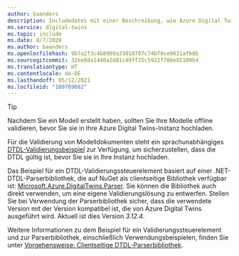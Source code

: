 ```yaml
---
author: baanders
description: Includedatei mit einer Beschreibung, wie Azure Digital Twins-Modelle überprüft werden
ms.service: digital-twins
ms.topic: include
ms.date: 8/7/2020
ms.author: baanders
ms.openlocfilehash: 9b7a2f3c4b8909a33010797c74bf8ce9631af68b
ms.sourcegitcommit: 32ee8da1440a2d81c49ff25c5922f786e85109b4
ms.translationtype: HT
ms.contentlocale: de-DE
ms.lasthandoff: 05/12/2021
ms.locfileid: "109789682"
---
```

> [!TIP]
> Nachdem Sie ein Modell erstellt haben, sollten Sie Ihre Modelle offline validieren, bevor Sie sie in Ihre Azure Digital Twins-Instanz hochladen.

Für die Validierung von Modelldokumenten steht ein sprachunabhängiges [DTDL-Validierungsbeispiel](/samples/azure-samples/dtdl-validator/dtdl-validator) zur Verfügung, um sicherzustellen, dass die DTDL gültig ist, bevor Sie sie in Ihre Instanz hochladen.

Das Beispiel für ein DTDL-Validierungssteuerelement basiert auf einer .NET-DTDL-Parserbibliothek, die auf NuGet als clientseitige Bibliothek verfügbar ist: [Microsoft.Azure.DigitalTwins.Parser](https://nuget.org/packages/Microsoft.Azure.DigitalTwins.Parser/). Sie können die Bibliothek auch direkt verwenden, um eine eigene Validierungslösung zu entwerfen. Stellen Sie bei Verwendung der Parserbibliothek sicher, dass die verwendete Version mit der Version kompatibel ist, die von Azure Digital Twins ausgeführt wird. Aktuell ist dies Version *3.12.4*.

Weitere Informationen zu dem Beispiel für ein Validierungssteuerelement und zur Parserbibliothek, einschließlich Verwendungsbeispielen, finden Sie unter [Vorgehensweise: Clientseitige DTDL-Parserbibliothek](../articles/digital-twins/how-to-parse-models.md).